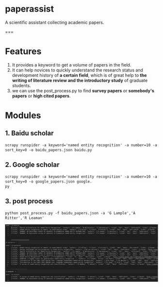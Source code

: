 # paperassist
A scientific assistant collecting academic papers.

===
# Features
1. It provides a keyword to get a volume of papers in the field.
2. It can help novices to quickly understand the research status and development history of **a certain field**, which is of great help to **the writing of literature review and the introductory study** of graduate students.
3. we can use the post_process.py to find **survey papers** or **somebody's papers** or **high cited papers**.

# Modules

## 1. Baidu scholar

```shell
scrapy runspider -a keyword='named entity recognition' -a number=10 -a sort_key=0 -o baidu_papers.json baidu.py
```


## 2. Google scholar

```shell
scrapy runspider -a keyword='named entity recognition' -a number=10 -a sort_key=0 -o google_papers.json google.
py
```


## 3. post process
```shell
python post_process.py -f baidu_papers.json -a 'G Lample','A Ritter','R Leaman'
```
![](./images/post.png)

